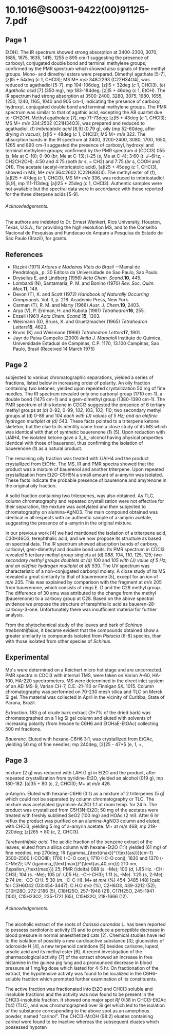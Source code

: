 # 10.1016@S0031-9422(00)91125-7.pdf

## Page 1

EtOH). The IR spectrum showed strong absorption at 3400-2300, 3070, 1685, 1675, 1635, 1415, 1255 e 895 cm-1 suggesting the presence of carboxyl, conjugated double bond and terminal methylene groups; confirmed by the PMR spectrum which showed also signals of three methyl groups. Mono- and dimethyl esters were prepared. Dimethyl agathate [5-7], [z]l5 + 54deg (_c_ 1, CHCl3); MS M+ _m/e_ 348:2293 (C22H34O4), was reduced to agathadiol [5-7], mp 104-106deg, [z]l5 + 32deg (_c_ 1, CHCl3). (e) _Agatholic acid_ [7] (350 mg), mp 183-184deg; [z]l5 + 46deg (_c_ 1, EtOH). The IR spectrum had strong absorption at 3500-2400, 3280, 3075, 1680, 1655, 1250, 1240, 1165, 1040 and 905 cm-1, indicating the presence of carboxyl, hydroxyl, conjugated double bond and terminal methylene groups. The PMR spectrum was similar to that of agathic acid, excepting the AB quartet due to -CH2OH. Methyl agatholate [7], mp 71-73deg; [z]l5 + 43deg (_c_ 1, CHCl3); MS M+ _m/e_ 334:2502 (C21H34O3), was prepared and reduced to agathadiol. (f) _Imbricatolic acid_ [8,9] (0.79 g), oily (mp 52-60deg, after drying _in vacuo_); [z]l5 + 48deg (_c_ 1, CHCl3); MS M+ _m/e_ 322. The absorption bands in the IR spectrum at 3400, 3200-2400, 3080, 1700, 1650, 1265 and 890 cm-1 suggested the presence of carboxyl, hydroxyl and terminal methylene groups; confirmed by the PMR spectrum d (CDCl3) 055 (s, Me at C-10); 0-90 (_br_, Me at C-13); l-25 (_s_, Me at C-4); 3:60 (_t_. _J_~6Hz, -CH2CH2OH); 4:50 and 4:75 (both _br_ s, = CH2) and 7:75 (_br_ s, COOH and OH). The acetate (acetyl-imbricatolic acid), [a]l25 + 45deg (_c_ 1, CHCl3), showed in MS, M+ _m/e_ 364:2602 (C22H36O4). The methyl ester of (f), [a]l25 + 47deg (_c_ 1, CHCl3), MS M+ _m/e_ 336, was reduced to imbricatadiol [8,9], mp 111-113deg; [a]l25 + 25deg (_c_ 1, CHCl3). Authentic samples were not available but the spectral data were in accordance with those reported for the three diterpene acids [5-9].

###### Acknowledgements.

The authors are indebted to Dr. Ernest Wenkert, Rice University, Houston, Texas, U.S.A., for providing the high resolution MS, and to the Conselho Nacional de Pesquisas and Fundacao de Amparo a Pesquisa do Estado de Sao Paulo (Brazil), for grants.

## References

- Rizzini (1971) _Artores e Madeiras Vteis do Brasil_ --Mamal de Pendrologia_ p. 30 Editora da Universidade de Sao Paulo, Sao Paulo.
- Dryselius E. and Lindberg (1956) _Acta Chem. Scand._**10**, 445.
- Lombardi \(N\), Santamaria, P. M. and Bonino (1970) _Rev. Soc. Quim. Mex._**11**, 148.
- Devon \(T\), K. and Scott (1972) _Handbook of Naturally Occurring Compounds_. Vol. II, p. 218. Academic Press, New York.
- Carman \(T\), R. M. and Marty (1966) _Ausr. J. Chem._**19**, 2403.
- Arya \(V\), P. Erdman, H. and Kubota (1961) _Tetrahedron_**16**, 255.
- Enzell (1961) _Acta Chem. Scand._**15**, 1303.
- Weismann \(G\), Bruns, K. and Gruetzmacher (1965) _Tetrahedron Letters_**15**, 4623.
- Bruns \(K\) and Weismann (1966) _Tetrahedron Letters_**17**, 1901.
- Jayr de Paiva Campello (2000) _Anita J. Marsaioli_ Instituto de Quimica, Universidade Estadual de Campinas, C.P. 1170, 13.100 Campinas, Sao Paulo, Brasil (Received 14 March 1975)


## Page 2

subjected to various chromatographic separations, yielded a series of fractions, listed below in increasing order of polarity. An oily fraction containing two ketones, yielded upon repeated crystallization 50 mg of fine needles. The IR spectrum revealed only one carbonyl group (1710 cm-1), a double bond (1475 cm-1) and a gem-dimethyl group (1380-1390 cm-1). The PMR spectrum of this ketone in CDCl3 suggested the presence of 6 tertiary methyl groups at \(d\) 0-92, 0-99, 1*02, 1*03, 1*03, 1*10; two secondary methyl groups at \(d\) 0-89 and 1*04 each with \(J\) values of 5 Hz; and an olefinic hydrogen multiplet at \(d\) 5*43. These facts pointed to a triterpene ketone skeleton, but the clue to its identity came from a close study of its MS which was identical with that of synthetic bauerenone (**1**) [5]. Upon reduction with LiAlH4, the isolated ketone gave a 3_b_-alcohol having physical properties identical with those of bauerenol, thus confirming the isolation of bauerenone (**1**) as a natural product.

The remaining oily fraction was treated with LiAlH4 and the product crystallized from EtOHc. The MS, IR and PMR spectra showed that the product was a mixture of bauerenol and another triterpene. Upon repeated crystallization from Et2O-C5H5N a small amount of a-amyrin was isolated. These facts indicate the probable presence of baurenone and amyrenone in the original oily fraction.

A solid fraction containing two triterpenes, was also obtained. As TLC, column chromatography and repeated crystallization were not effective for their separation, the mixture was acetylated and then subjected to chromatography on alumina-AgNO3. The main compound obtained was identical in all respects with an authentic sample of a-amyrin acetate, suggesting the presence of a-amyrin in the original mixture.

In our previous work [4] we had mentioned the isolation of a triterpene acid, C30H46O3, terephthalic acid; and we now propose its structure as based on spectral data. The IR spectrum showed absorption bands of carboxy, carbonyl, gem-dimethyl and double bond units. Its PMR spectrum in CDCl3 revealed 5 tertiary methyl group singlets at \(d\) 0*88, 1*04, 1*10, 1*25, 1*25; two secondary methyl groups doublets at \(d\) 1*00 and 1*05 with \(J\) value of 5 Hz; and an olefinic hydrogen multiplet at \(d\) 5*30. The UV spectrum was characteristic of a non-conjugated carbonyl moiety. A close study of its MS revealed a great similarity to that of bauerenone [5], except for an ion of _m/e_ 235. This was explained by comparison with the fragment at _m/e_ 205 from bauerenone, which consists of rings E. D and the C28 methyl group. The difference of 30 amu was attributed to the change from the methyl (bauerenone) to a carboxy group at C28. Based on the above spectral evidence we propose the structure of terephthalic acid as baueren-28-carboxy-3-one. Unfortunately there was insufficient material for further analysis.

From the phytochemical study of the leaves and bark of _Schinus treebenthifolius_, it became evident that the compounds obtained show a greater similarity to compounds isolated from _Pistacia_ [6-8] species, than with those isolated from other species of _Schinus_.

## Experimental

Mp's were determined on a Reichert micro hot stage and are uncorrected. PMR spectra in CDCl3 with internal TMS, were taken on Varian A-60, HA-100, HA-220 spectrometers. MS were determined in the direct inlet system of an AEI MS-9, Varian CH-7, C.E.-21-110 or Finnigan S/L 1015. Column chromatography was performed on 70-230 mesh silica and TLC on Merck Si gel. The material was collected in April in the vicinity of Curitiba, State of Parana, Brazil.

_Extraction._ 183 g of crude bark extract (3*7% of the dried bark) was chromatographed on a 1 kg Si gel column and eluted with solvents of increasing polarity (from hexane to C6H6 and EtOHaE-EtOAc) collecting 500 ml fractions.

_Bauerenc._ Eluted with hexane-C6H6 3:1, was crystallized from EtOAc, yielding 50 mg of fine needles; mp 240deg, [2]25 - 47*5 (e, 1, +,

## Page 3

mixture (2 g) was reduced with LAH (1 g) in Et2O and the product, after repeated crystallization from pyridine-Et2O, yielded an alcohol (019 g), mp 180-182: [a]35 + 80 (c, 2, CHCl3); M+ at _m/e_ 426.

a-Amyrin. Eluted with hexane-C6H6 (3:1) as a mixture of 2 triterpenes (5 g) which could not be separated by column chromatography or TLC. The mixture was acetylated (pyrimine-Ac2O) 1:1 at room temp. for 24 h. The product was crystallized from C5H3N-Et2O; 50 mg of the acetates were treated with freshly sublimed SeO2 (100 mg) and HOAc (2 ml). After 6 hr reflux the product was purified on an alumina-AgNO3 column and eluted, with CHCl3, yielding 5 mg of a-amyrin acetate. M+ at _m/e_ 468; mp 219-220deg; [z]265 + 80 (c, 2, CHCl3).

_Terebenthifolic acid._ The acidic fraction of the benzene extract of the leaves, eluted from a silica column with hexane-Et2O (1:1) yielded (61 mg) of fine needles, mp 270deg; 1R \(\gamma_{\text{max}}^{\text{as}}\)(cm-1) 3500-2500 (-COOIII); 1700 (-C-O conj); 1710 (-C-O conj); 1830 and 1370 (-C-Me2); UV \(\gamma_{\text{max}}^{\text{as,40,cm}}\) 210 nm, \(\epsilon_{\text{max}}\) 25; PMR \(\delta\) 088 (_s_. -Me); 100 (_d_, \(J\)5 Hz. -CH-CH3); 104 (_s_. -Me); 105 (_d_. \(J\)5 Hz. -CH-CH3); 1:11 (s, -Me). 1:25 (s, 2-Me); 2:74 (_m_. -CO-CH). 5:30 (_m_. -C-C-H). M+ at _m/e_ (%) 454-3485 (48) [calc for C3H6O42 (O3:454-3447); C.H.O _m/e_ (%), C2H6O3, 439-3212 (52); C10H28O, 272-2186 (5), C18H25O, 257-1948 (21), C17H25O, 245-1941 (100), C15H23O2, 235-1721 (65), C15H22O, 218-1666 (12).

###### Acknowledgements.

 The aicoholic extract of the roots of _Carissa carandas_ L. has been reported to possess cardiotonic activity [1] and to produce a perceptible decrease in blood pressure in normal anaesthetized cats [2]. Chemical studies have led to the isolation of possibly a new cardioactive substance [3]; glucosides of odoroside H [4], a new terpenoid carindone [5] besides carisone, lupeol, ursolic acid and its methyl ester [6]. A recent investigation of the pharmacological activity [7] of the extract showed an increase in free histamine in the guinea pig lung and a pronounced decrease in blood pressure at 1 mg/kg dose which lasted for 4-5 hr. On fractionation of the extract, the hypotensive activity was found to be localized in the C6H6-soluble fraction which prompted further examination of its constituents.

The active fraction was fractionated into Et2O and CHCl3 soluble and insoluble fractions and the activity was now found to be present in the CHCl3-insoluble fraction. It showed one major spot _Rf_ 0:38 in CHCl3-EtOAc (1:4) (TLC), and was chromatographed over Si gel which led to the isolation of the substance corresponding to the above spot as an amorphous powder, named "carinol". The CHCl3-McOH (98:2) eluates containing carinol were found to be inactive whereas the subsequent eluates which possessed hypoten

